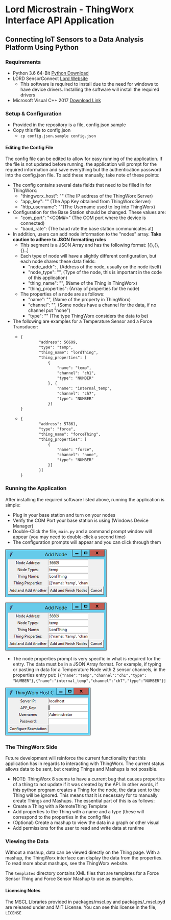 # Lord Microstrain - ThingWorx Interface API Application
## Connecting IoT Sensors to a Data Analysis Platform Using Python

### Requirements
* Python 3.6 64-Bit [Python Download](https://www.python.org/ftp/python/3.6.0/python-3.6.0-amd64.exe)
* LORD SensorConnect [Lord Website](http://www.microstrain.com/software)
  * This software is required to install due to the need for windows to have device drivers.  Installing the software will install the required drivers
* Microsoft Visual C++ 2017 [Download Link](https://aka.ms/vs/15/release/vc_redist.x64.exe)

### Setup & Configuration
* Provided in the repository is a file, config.json.sample
* Copy this file to config.json
  * `cp config.json.sample config.json`

#### Editing the Config File
The config file can be edited to allow for easy running of the application.  If the file is not updated before running, the application will prompt for the required information and save everything but the authentication password into the config.json file.  To add these manually, take note of these points:
* The config contains several data fields that need to be filled in for ThingWorx:
  * "thingworx\_host": "<ip>"   (The IP address of the ThingWorx Server)
  * "app\_key": "<string>"      (The App Key obtained from ThingWorx Server)
  * "http\_username": "<string>"(The Username used to log into ThingWorx)
* Configuration for the Base Station should be changed. These values are:
  * "com\_port": "<COM#>"       (The COM port where the device is connected)
  * "baud\_rate": <number>      (The baud rate the base station communicates at)
* In addition, users can add node information to the "nodes" array. **Take caution to adhere to JSON formatting rules**
  * This segment is a JSON Array and has the following format: [{},{},{}..]
  * Each type of node will have a slightly different configuration, but each node shares these data fields:
    * "node\_addr": <number>,           (Address of the node, usually on the node itself)
    * "node\_type": "<string>",         (Type of the node, this is important in the code of this application)
    * "thing\_name": "<string>",        (Name of the Thing in ThingWorx)
    * "thing\_properties": <JSON Array> (Array of properties for the node)
  * The properties of a node are as follows:
    * "name": "<string>",       (Name of the property in ThingWorx)
    * "channel": "<string>",    (Some nodes have a channel for the data, if no channel put "none")
    * "type": "<string>"        (The type ThingWorx considers the data to be)
* The following are examples for a Temperature Sensor and a Force Transducer:
  * ```
    {
            "address": 56609,
            "type": "temp",
            "thing_name": "lordThing",
            "thing_properties": [
                {
                    "name": "temp",
                    "channel": "ch1",
                    "type": "NUMBER"
                }, {
                    "name": "internal_temp",
                    "channel": "ch7",
                    "type": "NUMBER"
                }]
    }
    ```
  * ```
    {
            "address": 57861,
            "type": "force",
            "thing_name": "forceThing",
            "thing_properties": [
                {
                    "name": "force",
                    "channel": "none",
                    "type": "NUMBER"
                }]
            }]
    }
    ```
### Running the Application
After installing the required software listed above, running the application is simple:
* Plug in your base station and turn on your nodes
* Verify the COM Port your base station is using (Windows Device Manager)
* Double-Click the file, `main.py` and a command prompt window will appear (you may need to double-click a second time)
* The configuration prompts will appear and you can click through them

![Base Station Configuration](images/pic-bs.png)

![Node Configuration](images/pic-node.png)
  * The node properties prompt is very specific in what is required for the entry.  The data must be in a JSON Array format.  For example, if typing or pasting in data for a Temperature Node with 2 sensor channels, in the properties entry put: `[{"name":"temp","channel":"ch1","type": "NUMBER"},{"name":"internal_temp","channel":"ch7","type":"NUMBER"}]`

![ThingWorx Configuration](images/pic-tw.png)

### The ThingWorx Side
Future development will reinforce the current functionality that this application has in regards to interacting with ThingWorx.  The current status allows data to be sent, but creating Things and Mashups is not possible.
* NOTE: ThingWorx 8 seems to have a current bug that causes properties of a thing to not update if it was created by the API.  In other words, if this python program creates a Thing for the node, the data sent to the Thing will be ignored.
This means that it is necessary for to manually create Things and Mashups.  The essential part of this is as follows:
* Create a Thing with a RemoteThing Template
* Add properties to the Thing with a name and a type (these will correspond to the properties in the config file)
* (Optional) Create a mashup to view the data in a graph or other visual
* Add permissions for the user to read and write data at runtime

### Viewing the Data
Without a mashup, data can be viewed directly on the Thing page.  With a mashup, the ThingWorx interface can display the data from the properties.  To read more about mashups, see the ThingWorx website.

The `templates` directory contains XML files that are templates for a Force Sensor Thing and Force Sensor Mashup to use as examples.

#### Licensing Notes
The MSCL Libraries provided in packages/mscl.py and packages/\_mscl.pyd are released under and MIT License. You can see this license in the file, `LICENSE`
